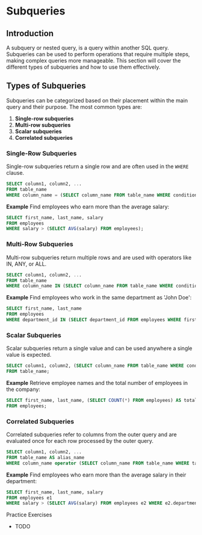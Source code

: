 # Subqueries

## Introduction
A subquery or nested query, is a query within another SQL query. Subqueries can be used to perform operations that require multiple steps, making complex queries more manageable. This section will cover the different types of subqueries and how to use them effectively.

## Types of Subqueries
Subqueries can be categorized based on their placement within the main query and their purpose. The most common types are:
1. **Single-row subqueries**
2. **Multi-row subqueries**
3. **Scalar subqueries**
4. **Correlated subqueries**

### Single-Row Subqueries
Single-row subqueries return a single row and are often used in the `WHERE` clause.

```sql
SELECT column1, column2, ...
FROM table_name
WHERE column_name = (SELECT column_name FROM table_name WHERE condition);
```

**Example**
Find employees who earn more than the average salary:

```sql
SELECT first_name, last_name, salary
FROM employees
WHERE salary > (SELECT AVG(salary) FROM employees);
```

### Multi-Row Subqueries
Multi-row subqueries return multiple rows and are used with operators like IN, ANY, or ALL.

```sql
SELECT column1, column2, ...
FROM table_name
WHERE column_name IN (SELECT column_name FROM table_name WHERE condition);
```

**Example**
Find employees who work in the same department as 'John Doe':

```sql
SELECT first_name, last_name
FROM employees
WHERE department_id IN (SELECT department_id FROM employees WHERE first_name = 'John' AND last_name = 'Doe');
```

### Scalar Subqueries
Scalar subqueries return a single value and can be used anywhere a single value is expected.

```sql
SELECT column1, column2, (SELECT column_name FROM table_name WHERE condition) AS alias_name
FROM table_name;
```

**Example**
Retrieve employee names and the total number of employees in the company:

```sql
SELECT first_name, last_name, (SELECT COUNT(*) FROM employees) AS total_employees
FROM employees;
```

### Correlated Subqueries
Correlated subqueries refer to columns from the outer query and are evaluated once for each row processed by the outer query.

```sql
SELECT column1, column2, ...
FROM table_name AS alias_name
WHERE column_name operator (SELECT column_name FROM table_name WHERE table_name.column_name = alias_name.column_name);
```

**Example**
Find employees who earn more than the average salary in their department:

```sql
SELECT first_name, last_name, salary
FROM employees e1
WHERE salary > (SELECT AVG(salary) FROM employees e2 WHERE e2.department_id = e1.department_id);
```

Practice Exercises
* TODO
